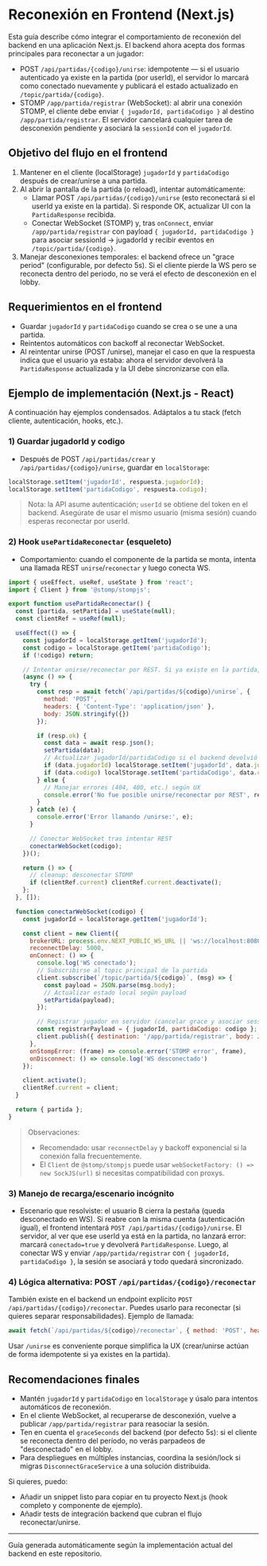 # Reconexión en Frontend (Next.js)

Esta guía describe cómo integrar el comportamiento de reconexión del backend en una aplicación Next.js. El backend ahora acepta dos formas principales para reconectar a un jugador:

- POST `/api/partidas/{codigo}/unirse`: idempotente — si el usuario autenticado ya existe en la partida (por userId), el servidor lo marcará como conectado nuevamente y publicará el estado actualizado en `/topic/partida/{codigo}`.
- STOMP `/app/partida/registrar` (WebSocket): al abrir una conexión STOMP, el cliente debe enviar `{ jugadorId, partidaCodigo }` al destino `/app/partida/registrar`. El servidor cancelará cualquier tarea de desconexión pendiente y asociará la `sessionId` con el `jugadorId`.

## Objetivo del flujo en el frontend

1. Mantener en el cliente (localStorage) `jugadorId` y `partidaCodigo` después de crear/unirse a una partida.
2. Al abrir la pantalla de la partida (o reload), intentar automáticamente:
   - Llamar POST `/api/partidas/{codigo}/unirse` (esto reconectará si el userId ya existe en la partida). Si responde OK, actualizar UI con la `PartidaResponse` recibida.
   - Conectar WebSocket (STOMP) y, tras `onConnect`, enviar `/app/partida/registrar` con payload `{ jugadorId, partidaCodigo }` para asociar sessionId -> jugadorId y recibir eventos en `/topic/partida/{codigo}`.
3. Manejar desconexiones temporales: el backend ofrece un "grace period" (configurable, por defecto 5s). Si el cliente pierde la WS pero se reconecta dentro del periodo, no se verá el efecto de desconexión en el lobby.

## Requerimientos en el frontend

- Guardar `jugadorId` y `partidaCodigo` cuando se crea o se une a una partida.
- Reintentos automáticos con backoff al reconectar WebSocket.
- Al reintentar unirse (POST /unirse), manejar el caso en que la respuesta indica que el usuario ya estaba: ahora el servidor devolverá la `PartidaResponse` actualizada y la UI debe sincronizarse con ella.

## Ejemplo de implementación (Next.js - React)

A continuación hay ejemplos condensados. Adáptalos a tu stack (fetch cliente, autenticación, hooks, etc.).

### 1) Guardar jugadorId y codigo

- Después de POST `/api/partidas/crear` y `/api/partidas/{codigo}/unirse`, guardar en `localStorage`:

```js
localStorage.setItem('jugadorId', respuesta.jugadorId);
localStorage.setItem('partidaCodigo', respuesta.codigo);
```

> Nota: la API asume autenticación; `userId` se obtiene del token en el backend. Asegúrate de usar el mismo usuario (misma sesión) cuando esperas reconectar por userId.

### 2) Hook `usePartidaReconectar` (esqueleto)

- Comportamiento: cuando el componente de la partida se monta, intenta una llamada REST `unirse`/`reconectar` y luego conecta WS.

```js
import { useEffect, useRef, useState } from 'react';
import { Client } from '@stomp/stompjs';

export function usePartidaReconectar() {
  const [partida, setPartida] = useState(null);
  const clientRef = useRef(null);

  useEffect(() => {
    const jugadorId = localStorage.getItem('jugadorId');
    const codigo = localStorage.getItem('partidaCodigo');
    if (!codigo) return;

    // Intentar unirse/reconectar por REST. Si ya existe en la partida, el servidor devolverá el PartidaResponse actualizado.
    (async () => {
      try {
        const resp = await fetch(`/api/partidas/${codigo}/unirse`, {
          method: 'POST',
          headers: { 'Content-Type': 'application/json' },
          body: JSON.stringify({})
        });

        if (resp.ok) {
          const data = await resp.json();
          setPartida(data);
          // Actualizar jugadorId/partidaCodigo si el backend devolvió nuevos valores
          if (data.jugadorId) localStorage.setItem('jugadorId', data.jugadorId);
          if (data.codigo) localStorage.setItem('partidaCodigo', data.codigo);
        } else {
          // Manejar errores (404, 400, etc.) según UX
          console.error('No fue posible unirse/reconectar por REST', resp.status);
        }
      } catch (e) {
        console.error('Error llamando /unirse:', e);
      }

      // Conectar WebSocket tras intentar REST
      conectarWebSocket(codigo);
    })();

    return () => {
      // cleanup: desconectar STOMP
      if (clientRef.current) clientRef.current.deactivate();
    };
  }, []);

  function conectarWebSocket(codigo) {
    const jugadorId = localStorage.getItem('jugadorId');

    const client = new Client({
      brokerURL: process.env.NEXT_PUBLIC_WS_URL || 'ws://localhost:8080/ws',
      reconnectDelay: 5000,
      onConnect: () => {
        console.log('WS conectado');
        // Subscribirse al topic principal de la partida
        client.subscribe(`/topic/partida/${codigo}`, (msg) => {
          const payload = JSON.parse(msg.body);
          // Actualizar estado local según payload
          setPartida(payload);
        });

        // Registrar jugador en servidor (cancelar grace y asociar session)
        const registrarPayload = { jugadorId, partidaCodigo: codigo };
        client.publish({ destination: '/app/partida/registrar', body: JSON.stringify(registrarPayload) });
      },
      onStompError: (frame) => console.error('STOMP error', frame),
      onDisconnect: () => console.log('WS desconectado')
    });

    client.activate();
    clientRef.current = client;
  }

  return { partida };
}
```

> Observaciones:
> - Recomendado: usar `reconnectDelay` y backoff exponencial si la conexión falla frecuentemente.
> - El `Client` de `@stomp/stompjs` puede usar `webSocketFactory: () => new SockJS(url)` si necesitas compatibilidad con proxys.

### 3) Manejo de recarga/escenario incógnito

- Escenario que resolviste: el usuario B cierra la pestaña (queda desconectado en WS). Si reabre con la misma cuenta (autenticación igual), el frontend intentará `POST /api/partidas/{codigo}/unirse`. El servidor, al ver que ese userId ya está en la partida, no lanzará error: marcará `conectado=true` y devolverá `PartidaResponse`. Luego, al conectar WS y enviar `/app/partida/registrar` con `{ jugadorId, partidaCodigo }`, la sesión se asociará y todo quedará sincronizado.

### 4) Lógica alternativa: POST `/api/partidas/{codigo}/reconectar`

También existe en el backend un endpoint explícito `POST /api/partidas/{codigo}/reconectar`. Puedes usarlo para reconectar (si quieres separar responsabilidades). Ejemplo de llamada:

```js
await fetch(`/api/partidas/${codigo}/reconectar`, { method: 'POST', headers: {'Content-Type': 'application/json'}, body: JSON.stringify({ jugadorId }) });
```

Usar `/unirse` es conveniente porque simplifica la UX (crear/unirse actúan de forma idempotente si ya existes en la partida).

## Recomendaciones finales

- Mantén `jugadorId` y `partidaCodigo` en `localStorage` y úsalo para intentos automáticos de reconexión.
- En el cliente WebSocket, al recuperarse de desconexión, vuelve a publicar `/app/partida/registrar` para reasociar la sesión.
- Ten en cuenta el `graceSeconds` del backend (por defecto 5s): si el cliente se reconecta dentro del período, no verás parpadeos de "desconectado" en el lobby.
- Para despliegues en múltiples instancias, coordina la sesión/lock si migras `DisconnectGraceService` a una solución distribuida.

Si quieres, puedo:
- Añadir un snippet listo para copiar en tu proyecto Next.js (hook completo y componente de ejemplo).
- Añadir tests de integración backend que cubran el flujo reconectar/unirse.

---
Guía generada automáticamente según la implementación actual del backend en este repositorio.

